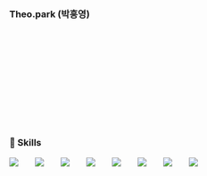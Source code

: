 ### Theo.park (박흥영)
<br />
<br />
<br />
<br />
<br />
<br />
<br />
<br />


<br />
<br />

### 🌱 Skills

<div style="display:flex;gap:30px;flex-wrap:wrap;">
  <img src="https://img.shields.io/badge/Java-007396.svg?&style=for-the-badge&logo=Java&logoColor=white"/>
  <img src="https://img.shields.io/badge/Spring%20Boot-6DB33F.svg?&style=for-the-badge&logo=Spring%20Boot&logoColor=white"/>
  <img src="https://img.shields.io/badge/MySQL-4479A1.svg?&style=for-the-badge&logo=MySQL&logoColor=white"/>
  <img src="https://img.shields.io/badge/Docker-2496ED.svg?&style=for-the-badge&logo=Docker&logoColor=white"/>
  <img src="https://img.shields.io/badge/AWS-232F3E.svg?&style=for-the-badge&logo=Amazon%20AWS&logoColor=white"/>
  <img src="https://img.shields.io/badge/QueryDSL-007396.svg?&style=for-the-badge&logoColor=white"/>
  <img src="https://img.shields.io/badge/Sentry-362D59.svg?&style=for-the-badge&logo=Sentry&logoColor=white"/>
  <img src="https://img.shields.io/badge/Jira-0052CC.svg?&style=for-the-badge&logo=Jira&logoColor=white"/>
</div>

<br />
<br />
<br />
